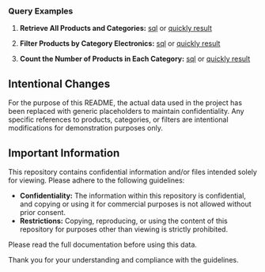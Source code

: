 
### Query Examples

1. **Retrieve All Products and Categories:** [sql](https://github.com/agakalinowski/MySQL/blob/main/NEW!/Query_1.sql) or [quickly result](http://sqlfiddle.com/#!9/574705/4)

2. **Filter Products by Category Electronics:** [sql](https://github.com/agakalinowski/MySQL/blob/main/NEW!/Query_2.sql) or [quickly result](http://sqlfiddle.com/#!9/574705/5)

3. **Count the Number of Products in Each Category:** [sql](https://github.com/agakalinowski/MySQL/blob/main/NEW!/Query_3.sql) or [quickly result](http://sqlfiddle.com/#!9/574705/6)
   
  

## Intentional Changes

For the purpose of this README, the actual data used in the project has been replaced with generic placeholders to maintain confidentiality. Any specific references to products, categories, or filters are intentional modifications for demonstration purposes only.

## Important Information

This repository contains confidential information and/or files intended solely for viewing. Please adhere to the following guidelines:

- **Confidentiality:** The information within this repository is confidential, and copying or using it for commercial purposes is not allowed without prior consent.
- **Restrictions:** Copying, reproducing, or using the content of this repository for purposes other than viewing is strictly prohibited.

Please read the full documentation before using this data.

Thank you for your understanding and compliance with the guidelines.

